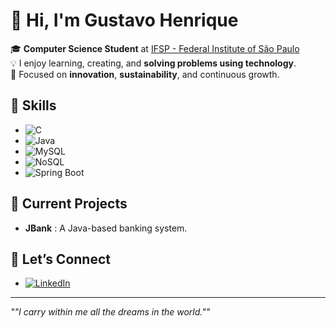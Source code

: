 # 👋 Hi, I'm Gustavo Henrique  

🎓 **Computer Science Student** at [IFSP - Federal Institute of São Paulo](https://www.ifsp.edu.br/)  
💡 I enjoy learning, creating, and **solving problems using technology**.  
🌱 Focused on **innovation**, **sustainability**, and continuous growth.  

## 🔧 Skills  
- ![C](https://img.shields.io/badge/-C-%2300599C?logo=c&logoColor=white)  
- ![Java](https://img.shields.io/badge/-Java-%23ED8B00?logo=java&logoColor=white)  
- ![MySQL](https://img.shields.io/badge/-MySQL-%2300f?logo=mysql&logoColor=white)
- ![NoSQL](https://img.shields.io/badge/-NoSQL-%23CB3431?logo=mongodb&logoColor=white)
- ![Spring Boot](https://img.shields.io/badge/-Spring%20Boot-%236DB33F?logo=springboot&logoColor=white)  

## 🌟 Current Projects  
- **JBank** : A Java-based banking system.  

## 🤝 Let’s Connect  
- [![LinkedIn](https://img.shields.io/badge/-LinkedIn-%230077B5?logo=linkedin&logoColor=white)](https://www.linkedin.com/in/gustavoamorimdev/)  

---
*""I carry within me all the dreams in the world.""*  
